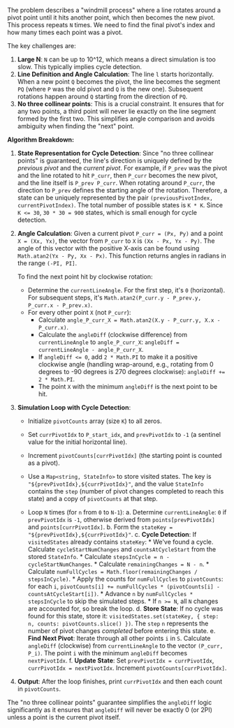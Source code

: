 The problem describes a "windmill process" where a line rotates around a pivot point until it hits another point, which then becomes the new pivot. This process repeats `N` times. We need to find the final pivot's index and how many times each point was a pivot.

The key challenges are:
1.  **Large N**: `N` can be up to 10^12, which means a direct simulation is too slow. This typically implies cycle detection.
2.  **Line Definition and Angle Calculation**: The line `l` starts horizontally. When a new point `Q` becomes the pivot, the line becomes the segment `PQ` (where `P` was the old pivot and `Q` is the new one). Subsequent rotations happen around `Q` starting from the direction of `PQ`.
3.  **No three collinear points**: This is a crucial constraint. It ensures that for any two points, a third point will never lie exactly on the line segment formed by the first two. This simplifies angle comparison and avoids ambiguity when finding the "next" point.

**Algorithm Breakdown:**

1.  **State Representation for Cycle Detection**:
    Since "no three collinear points" is guaranteed, the line's direction is uniquely defined by the *previous pivot* and the *current pivot*. For example, if `P_prev` was the pivot and the line rotated to hit `P_curr`, then `P_curr` becomes the new pivot, and the line itself is `P_prev P_curr`. When rotating around `P_curr`, the direction to `P_prev` defines the starting angle of the rotation.
    Therefore, a state can be uniquely represented by the pair `(previousPivotIndex, currentPivotIndex)`.
    The total number of possible states is `K * K`. Since `K <= 30`, `30 * 30 = 900` states, which is small enough for cycle detection.

2.  **Angle Calculation**:
    Given a current pivot `P_curr = (Px, Py)` and a point `X = (Xx, Yx)`, the vector from `P_curr` to `X` is `(Xx - Px, Yx - Py)`. The angle of this vector with the positive X-axis can be found using `Math.atan2(Yx - Py, Xx - Px)`. This function returns angles in radians in the range `(-PI, PI]`.

    To find the next point hit by clockwise rotation:
    *   Determine the `currentLineAngle`. For the first step, it's `0` (horizontal). For subsequent steps, it's `Math.atan2(P_curr.y - P_prev.y, P_curr.x - P_prev.x)`.
    *   For every other point `X` (not `P_curr`):
        *   Calculate `angle_P_curr_X = Math.atan2(X.y - P_curr.y, X.x - P_curr.x)`.
        *   Calculate the `angleDiff` (clockwise difference) from `currentLineAngle` to `angle_P_curr_X`:
            `angleDiff = currentLineAngle - angle_P_curr_X`.
        *   If `angleDiff <= 0`, add `2 * Math.PI` to make it a positive clockwise angle (handling wrap-around, e.g., rotating from 0 degrees to -90 degrees is 270 degrees clockwise): `angleDiff += 2 * Math.PI`.
        *   The point `X` with the minimum `angleDiff` is the next point to be hit.

3.  **Simulation Loop with Cycle Detection**:
    *   Initialize `pivotCounts` array (size `K`) to all zeros.
    *   Set `currPivotIdx` to `P_start_idx`, and `prevPivotIdx` to `-1` (a sentinel value for the initial horizontal line).
    *   Increment `pivotCounts[currPivotIdx]` (the starting point is counted as a pivot).
    *   Use a `Map<string, StateInfo>` to store visited states. The key is `"${prevPivotIdx},${currPivotIdx}"`, and the value `StateInfo` contains the `step` (number of pivot changes completed to reach this state) and a copy of `pivotCounts` at that step.

    *   Loop `N` times (for `n` from `0` to `N-1`):
        a.  Determine `currentLineAngle`: `0` if `prevPivotIdx` is `-1`, otherwise derived from `points[prevPivotIdx]` and `points[currPivotIdx]`.
        b.  Form the `stateKey = "${prevPivotIdx},${currPivotIdx}"`.
        c.  **Cycle Detection**: If `visitedStates` already contains `stateKey`:
            *   We've found a cycle. Calculate `cycleStartNumChanges` and `countsAtCycleStart` from the stored `StateInfo`.
            *   Calculate `stepsInCycle = n - cycleStartNumChanges`.
            *   Calculate `remainingChanges = N - n`.
            *   Calculate `numFullCycles = Math.floor(remainingChanges / stepsInCycle)`.
            *   Apply the counts for `numFullCycles` to `pivotCounts`: for each `i`, `pivotCounts[i] += numFullCycles * (pivotCounts[i] - countsAtCycleStart[i])`.
            *   Advance `n` by `numFullCycles * stepsInCycle` to skip the simulated steps.
            *   If `n >= N`, all `N` changes are accounted for, so break the loop.
        d.  **Store State**: If no cycle was found for this state, store it: `visitedStates.set(stateKey, { step: n, counts: pivotCounts.slice() })`. The `step` `n` represents the number of pivot changes *completed* before entering this state.
        e.  **Find Next Pivot**: Iterate through all other points `i` in `S`. Calculate `angleDiff` (clockwise) from `currentLineAngle` to the vector `(P_curr, P_i)`. The point `i` with the minimum `angleDiff` becomes `nextPivotIdx`.
        f.  **Update State**: Set `prevPivotIdx = currPivotIdx`, `currPivotIdx = nextPivotIdx`. Increment `pivotCounts[currPivotIdx]`.

4.  **Output**: After the loop finishes, print `currPivotIdx` and then each count in `pivotCounts`.

The "no three collinear points" guarantee simplifies the `angleDiff` logic significantly as it ensures that `angleDiff` will never be exactly 0 (or 2PI) unless a point is the current pivot itself.